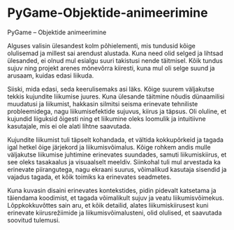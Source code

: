 # PyGame-Objektide-animeerimine
PyGame – Objektide animeerimine 


Alguses valisin ülesandest kolm põhielementi, mis tundusid kõige olulisemad ja millest sai arendust alustada. Kuna need olid selged ja lihtsad ülesanded, ei olnud mul esialgu suuri takistusi nende täitmisel. Kõik tundus sujuv ning projekt arenes mõnevõrra kiiresti, kuna mul oli selge suund ja arusaam, kuidas edasi liikuda.

Siiski, mida edasi, seda keerulisemaks asi läks. Kõige suurem väljakutse tekkis kujundite liikumise juures. Kuna ülesande täitmine nõudis dünaamilisi muudatusi ja liikumist, hakkasin silmitsi seisma erinevate tehniliste probleemidega, nagu liikumisefektide sujuvus, kiirus ja täpsus. Oli oluline, et kujundid liiguksid õigesti ning et liikumine oleks loomulik ja intuitiivne kasutajale, mis ei ole alati lihtne saavutada.

Kujundite liikumist tuli täpselt kohandada, et vältida kokkupõrkeid ja tagada igal hetkel õige järjekord ja liikumisvõimalus. Kõige rohkem andis mulle väljakutse liikumise juhtimine erinevates suundades, samuti liikumiskiirus, et see oleks tasakaalus ja visuaalselt meeldiv. Siinkohal tuli mul arvestada ka erinevate piirangutega, nagu ekraani suurus, võimalikud kasutaja sisendid ja vajadus tagada, et kõik toimiks ka erinevates seadmetes.

Kuna kuvasin disaini erinevates kontekstides, pidin pidevalt katsetama ja täiendama koodimist, et tagada võimalikult sujuv ja veatu liikumisvõimekus. Lõppkokkuvõttes sain aru, et kõik detailid, alates liikumiskiirusest kuni erinevate kiirusrežiimide ja liikumisvõimalusteni, olid olulised, et saavutada soovitud tulemusi.
